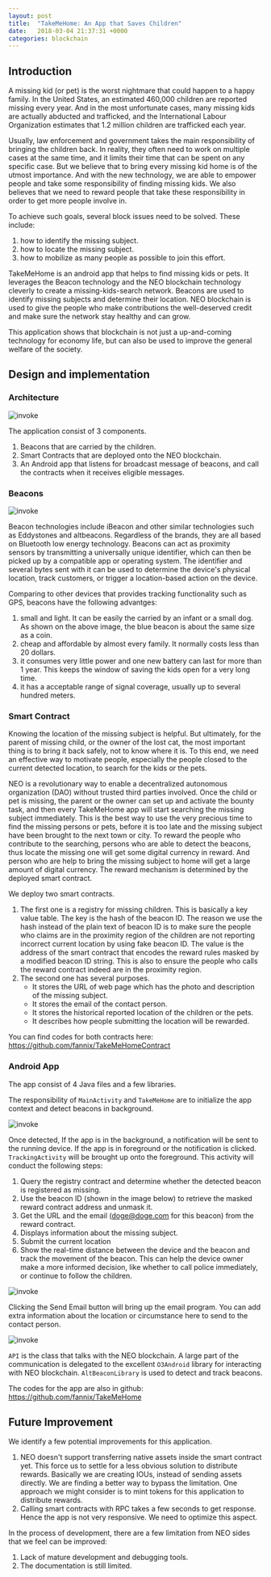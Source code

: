 ```yaml
---
layout: post
title:  "TakeMeHome: An App that Saves Children"
date:   2018-03-04 21:37:31 +0000
categories: blockchain
---
```

## Introduction

A missing kid (or pet) is the worst nightmare that could happen to a happy family. In the United States, an estimated 460,000 children are reported missing every year. And in the most unfortunate cases, many missing kids are actually abducted and trafficked, and the International Labour Organization estimates that 1.2 million children are trafficked each year. 

Usually, law enforcement and government takes the main responsibility of bringing the children back. In reality, they often need to work on multiple cases at the same time, and it limits their time that can be spent on any specific case. But we believe that to bring every missing kid home is of the utmost importance. And with the new technology, we are able to empower people and take some responsibility of finding missing kids. We also believes that we need to reward people that take
these responsibility in order to get more people involve in. 

To achieve such goals, several block issues need to be solved. These include:
1. how to identify the missing subject.
2. how to locate the missing subject. 
3. how to mobilize as many people as possible to join this effort.

TakeMeHome is an android app that helps to find missing kids or pets. It leverages the Beacon technology and the NEO blockchain technology cleverly to create a missing-kids-search network.
Beacons are used to identify missing subjects and determine their location. NEO blockchain is used to give the people who make contributions the well-deserved credit and make sure the network stay healthy and can grow.

This application shows that blockchain is not just a up-and-coming technology for economy life, but can also be used to improve the general welfare of the society. 




## Design and implementation 

### Architecture ###

![invoke](/images/diagram.png)

The application consist of 3 components.
1. Beacons that are carried by the children.
2. Smart Contracts that are deployed onto the NEO blockchain. 
3. An Android app that listens for broadcast message of beacons, and call the contracts when it receives eligible messages.

### Beacons ####

![invoke](/images/beacon.png)

Beacon technologies include iBeacon and other similar technologies such as Eddystones and altbeacons. Regardless of the brands, they are all based on Bluetooth low energy technology. Beacons can act as proximity sensors by transmitting a universally unique identifier, which can then be picked up by a compatible app or operating system. 
The identifier and several bytes sent with it can be used to determine the device's physical location, track customers, or trigger a location-based action on the device.

Comparing to other devices that provides tracking functionality such as GPS, beacons have the following advantges:
1. small and light. It can be easily the carried by an infant or a small dog. As shown on the above image, the blue beacon is about the same size as a coin.
2. cheap and affordable by almost every family. It normally costs less than 20 dollars. 
3. it consumes very little power and one new battery can last for more than 1 year. This keeps the window of saving the kids open for a very long time.  
4. it has a acceptable range of signal coverage, usually up to several hundred meters.


### Smart Contract ###

Knowing the location of the missing subject is helpful. But ultimately, for the parent of missing child, or the owner of the lost cat, the most important thing is to bring it back safely, not to know where it is. To this end, we need an effective way to motivate people, especially the people closed to the current detected location, to search for the kids or the pets.

NEO is a revolutionary way to enable a decentralized autonomous organization (DAO) without trusted third parties involved. Once the child or pet is missing, the parent or the owner can set up and activate the bounty task,
and then every TakeMeHome app will start searching the missing subject immediately. This is the best way to use the very precious time to find the missing persons or pets, before it is too late and the missing subject have been brought to the next town or city. 
To reward the people who contribute to the searching, persons who are able to detect the beacons, 
thus locate the missing one will get some digital currency in reward. And person who are help to bring the missing subject to home will get a large amount of digital currency. The reward mechanism is determined by the deployed smart contract.

We deploy two smart contracts.
1. The first one is a registry for missing children. This is basically a key value table. The key is the hash of the beacon ID. The reason we use the hash instead of the plain text of beacon ID is to make sure the people who claims are in the proximity region of the children are not reporting incorrect current location by using fake beacon ID.
The value is the address of the smart contract that encodes the reward rules masked by a modified beacon ID string. This is also to ensure the people who calls the reward contract indeed are in the proximity region.
2. The second one  has several purposes. 
    - It stores the URL of web page which has the photo and description of the missing subject.
    - It stores the email of the contact person.
    - It stores the historical reported location of the children or the pets.
    - It describes how people submitting the location will be rewarded.

You can find codes for both contracts here: <https://github.com/fannix/TakeMeHomeContract>

### Android App ###


The app consist of 4 Java files and a few libraries.


The responsibility of `MainActivity` and `TakeMeHome` are to initialize the app context and detect beacons in background.

![invoke](/images/mainActivity.png)

Once detected, If the app is in the background, a notification will be sent to the running device. If the app is in foreground or the notification is clicked. `TrackingActivity` will be brought up onto the foreground. 
This activity will conduct the following steps:
1. Query the registry contract and determine whether the detected beacon is registered as missing.
2. Use the beacon ID (shown in the image below) to retrieve the masked reward contract address and unmask it.
3. Get the URL and the email (doge@doge.com for this beacon) from the reward contract. 
4. Displays information about the missing subject.
5. Submit the current location
6. Show the real-time distance between the device and the beacon and track the movement of the beacon.
This can help the device owner make a more informed decision, like whether to call police immediately, or continue to follow the children.

![invoke](/images/trackingActivity.png)

Clicking the Send Email button will bring up the email program. You can add extra information about the location or circumstance here to send to the contact person. 

![invoke](/images/email.png)

`API` is the class that talks with the NEO blockchain. A large part of the communication is delegated to the excellent `O3Android` library for interacting with NEO blockchain. `AltBeaconLibrary` is used to detect and track beacons.

The codes for the app are also in github: <https://github.com/fannix/TakeMeHome>


## Future Improvement 

We identify a few potential improvements for this application.

1. NEO doesn't support transferring native assets inside the smart contract yet. This force us to settle for a less obvious solution to distribute rewards. Basically we are creating IOUs, instead of sending assets directly. 
We are finding a better way to bypass the limitation. One approach we might consider is to mint tokens for this application to distribute rewards.
2. Calling smart contracts with RPC takes a few seconds to get response. Hence the app is not very responsive. We need to optimize this aspect.


In the process of development, there are a few limitation from NEO sides that we feel can be improved:

1. Lack of mature development and debugging tools.
2. The documentation is still limited.
